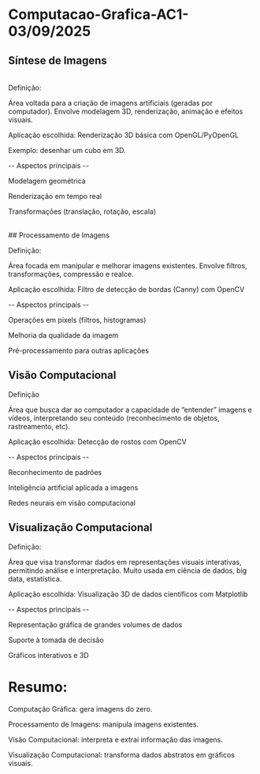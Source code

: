 # Computacao-Grafica-AC1-03/09/2025

## Síntese de Imagens

<br> Definição:

Área voltada para a criação de imagens artificiais (geradas por computador). Envolve modelagem 3D, renderização, animação e efeitos visuais.

Aplicação escolhida: Renderização 3D básica com OpenGL/PyOpenGL

Exemplo: desenhar um cubo em 3D.

-- Aspectos principais --

Modelagem geométrica

Renderização em tempo real

Transformações (translação, rotação, escala)

<br> ## Processamento de Imagens

Definição:

Área focada em manipular e melhorar imagens existentes. Envolve filtros, transformações, compressão e realce.

Aplicação escolhida: Filtro de detecção de bordas (Canny) com OpenCV

-- Aspectos principais --

Operações em pixels (filtros, histogramas)

Melhoria da qualidade da imagem

Pré-processamento para outras aplicações <br>

## Visão Computacional

Definição

Área que busca dar ao computador a capacidade de “entender” imagens e vídeos, interpretando seu conteúdo (reconhecimento de objetos, rastreamento, etc).

Aplicação escolhida: Detecção de rostos com OpenCV

-- Aspectos principais --

Reconhecimento de padrões

Inteligência artificial aplicada a imagens

Redes neurais em visão computacional <br>

## Visualização Computacional
Definição:

Área que visa transformar dados em representações visuais interativas, permitindo análise e interpretação. Muito usada em ciência de dados, big data, estatística.

Aplicação escolhida: Visualização 3D de dados científicos com Matplotlib

-- Aspectos principais --

Representação gráfica de grandes volumes de dados

Suporte à tomada de decisão

Gráficos interativos e 3D <br>

# Resumo:

Computação Gráfica: gera imagens do zero.

Processamento de Imagens: manipula imagens existentes.

Visão Computacional: interpreta e extrai informação das imagens.

Visualização Computacional: transforma dados abstratos em gráficos visuais.
